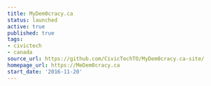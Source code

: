```yaml
---
title: MyDem0cracy.ca
status: launched
active: true
published: true
tags:
- civictech
- canada
source_url: https://github.com/CivicTechTO/MyDem0cracy.ca-site/
homepage_url: https://MeDem0cracy.ca
start_date: '2016-11-20'
---
```

